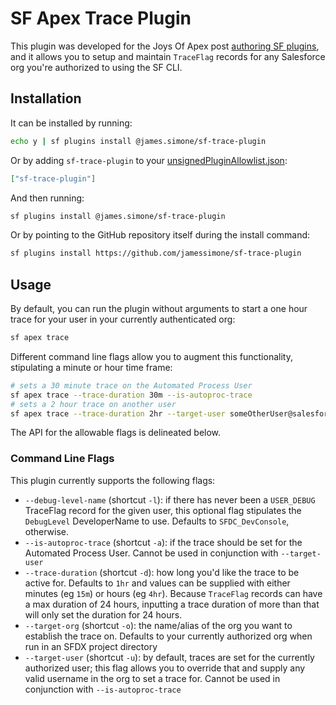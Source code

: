 # SF Apex Trace Plugin

This plugin was developed for the Joys Of Apex post [authoring SF plugins](https://jamessimone.net/blog/joys-of-apex/authoring-sf-plugins/), and it allows you to setup and maintain `TraceFlag` records for any Salesforce org you're authorized to using the SF CLI.

## Installation

It can be installed by running:

```bash
echo y | sf plugins install @james.simone/sf-trace-plugin
```

Or by adding `sf-trace-plugin` to your [unsignedPluginAllowlist.json](https://developer.salesforce.com/docs/atlas.en-us.sfdx_setup.meta/sfdx_setup/sfdx_setup_allowlist.htm):

```json
["sf-trace-plugin"]
```

And then running:

```bash
sf plugins install @james.simone/sf-trace-plugin
```

Or by pointing to the GitHub repository itself during the install command:

```bash
sf plugins install https://github.com/jamessimone/sf-trace-plugin
```

## Usage

By default, you can run the plugin without arguments to start a one hour trace for your user in your currently authenticated org:

```bash
sf apex trace
```

Different command line flags allow you to augment this functionality, stipulating a minute or hour time frame:

```bash
# sets a 30 minute trace on the Automated Process User
sf apex trace --trace-duration 30m --is-autoproc-trace
# sets a 2 hour trace on another user
sf apex trace --trace-duration 2hr --target-user someOtherUser@salesforce.com
```

The API for the allowable flags is delineated below.

### Command Line Flags

This plugin currently supports the following flags:

- `--debug-level-name` (shortcut `-l`): if there has never been a `USER_DEBUG` TraceFlag record for the given user, this optional flag stipulates the `DebugLevel` DeveloperName to use. Defaults to `SFDC_DevConsole`, otherwise.
- `--is-autoproc-trace` (shortcut `-a`): if the trace should be set for the Automated Process User. Cannot be used in conjunction with `--target-user`
- `--trace-duration` (shortcut `-d`): how long you'd like the trace to be active for. Defaults to `1hr` and values can be supplied with either minutes (eg `15m`) or hours (eg `4hr`). Because `TraceFlag` records can have a max duration of 24 hours, inputting a trace duration of more than that will only set the duration for 24 hours.
- `--target-org` (shortcut `-o`): the name/alias of the org you want to establish the trace on. Defaults to your currently authorized org when run in an SFDX project directory
- `--target-user` (shortcut `-u`): by default, traces are set for the currently authorized user; this flag allows you to override that and supply any valid username in the org to set a trace for. Cannot be used in conjunction with `--is-autoproc-trace`
